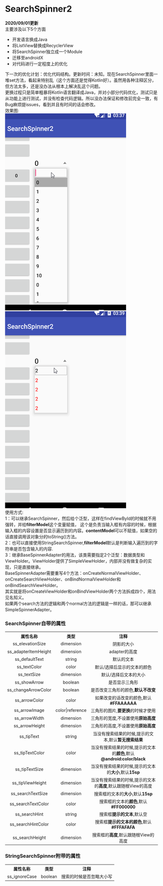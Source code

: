 # SearchSpinner2
**2020/09/01更新**
<br/>主要涉及以下5个方面
 - 开发语言换成Java
 - 将ListView替换成RecyclerView
 - 将SearchSpinner独立成一个Module
 - 迁移至androidX
 - 对代码进行一定程度上的优化

下一次的优化计划：优化代码结构。更新时间：未知。现在SearchSpinner里面一堆set方法，看起来特别乱（这个方面还是觉得Kotlin好）。虽然用各种注释区分，但方法太多，还是没办法从根本上解决乱这个问题。<br/>
更换过程只是简单粗暴将Kotlin语言翻译成Java，并对小部分代码优化，测试只是从功能上进行测试，并没有检查代码逻辑。所以没办法保证和修改前完全一致，有Bug麻烦提issues，看到并且有时间的话会修改。
<br/>
效果图:<br/>
<img src="https://github.com/nanjolnoSat/SearchSpinner2/blob/master/pic1.gif"/><img src="https://github.com/nanjolnoSat/SearchSpinner2/blob/master/pic2.gif"/><br/>
使用方式:<br/>
1：可以继承SearchSpinner<T>，然后给个泛型，这样在findViewById的时候就不用强转，并给<b>filterModel</b>这个变量赋值，
这个是负责当输入框有内容的时候，根据输入框的内容设置是否显示遍历到的内容。<b>contentModel</b>可以不赋值，如果空的话直接调用该对象分的toString()方法。<br/>
2：也可以直接使用StringSearchSpinner,<b>filterModel</b>默认是判断输入遍历到的字符串是否包含输入的内容.<br/>
3：继承BaseSpinnerAdapter的用法，该类需要指定2个泛型：数据类型和ViewHolder。ViewHolder提供了SimpleViewHolder，内部并没有做复杂的实现，只是直接继承。<br/>
BaseSpinnerAdapter需要重写4个方法：onCreateNormalViewHolder、onCreateSearchViewHolder、onBindNormalViewHolder和onBindSearchViewHolder。<br/>
其实就是将onCreateViewHolder和onBindViewHolder两个方法拆成四个，用法见名知义。<br/>
如果两个search方法的逻辑和两个normal方法的逻辑是一样的话，那可以继承SimpleSpinnerAdapter。
<h3>SearchSpinner自带的属性</h3>
<table>
<tr>
<th>属性名称</th>
<th>类型</th>
<th>注释</th>
</tr>
<tr align="center">
<td>ss_elevationSize</td>
<td>dimension</td>
<td>阴影的大小</td>
</tr>
<tr align="center">
<td>ss_adapterItemHeight</td>
<td>dimension</td>
<td>adapter的高度</td>
</tr>
<tr align="center">
<td>ss_defaultText</td>
<td>string</td>
<td>默认的文本</td>
</tr>
<tr align="center">
<td>ss_textColor</td>
<td>color</td>
<td>默认/选择后显示的文本的颜色</td>
</tr>
<tr align="center">
<td>ss_textSize</td>
<td>dimension</td>
<td>默认/选择后文本的大小</td>
</tr>
<tr align="center">
<td>ss_showArrow</td>
<td>boolean</td>
<td>是否显示三角形</td>
</tr>
<tr align="center">
<td>ss_changeArrowColor</td>
<td>boolean</td>
<td>是否改变三角形的颜色,<b>默认不改变</b></td>
</tr>
<tr align="center">
<td>ss_arrowColor</td>
<td>color</td>
<td>如果改变的话改变的颜色,默认<b>#FFAAAAAA</b></td>
</tr>
<tr align="center">
<td>ss_arrowImage</td>
<td>color|reference</td>
<td>三角形的图片,<b>要更换</b>的时候才使用</td>
</tr>
<tr align="center">
<td>ss_arrowWidth</td>
<td>dimension</td>
<td>三角形的宽度,不设置使用<b>原始高度</b></td>
</tr>
<tr align="center">
<td>ss_arrowHeight</td>
<td>dimension</td>
<td>三角形的高度,不设置使用<b>原始高度</b></td>
</tr>
<tr align="center">
<td>ss_tipText</td>
<td>string</td>
<td>当没有搜索结果的时候,提示的文本,默认<b>暂无搜索结果</b></td>
</tr>
<tr align="center">
<td>ss_tipTextColor</td>
<td>color</td>
<td>当没有搜索结果的时候,提示的文本的<b>颜色</b>,默认<b>@android:color/black</b></td>
</tr>
<tr align="center">
<td>ss_tipTextSize</td>
<td>dimension</td>
<td>当没有搜索结果的时候,提示的文本的<b>大小</b>,默认<b>15sp</b></td>
</tr>
<tr align="center">
<td>ss_tipViewHeight</td>
<td>dimension</td>
<td>当没有搜索结果的时候,提示的文本的<b>高度</b>,默认跟随根View的高度</td>
</tr>
<tr align="center">
<td>ss_searchTextSize</td>
<td>dimension</td>
<td>搜索框的文本的<b>大小</b>,默认<b>15sp</b></td>
</tr>
<tr align="center">
<td>ss_searchTextColor</td>
<td>color</td>
<td>搜索框的文本的<b>颜色</b>,默认<b>#FF000000</b></td>
</tr>
<tr align="center">
<td>ss_searchHint</td>
<td>string</td>
<td>搜索框<b>提示的文本</b>,默认空</td>
</tr>
<tr align="center">
<td>ss_searchHintColor</td>
<td>color</td>
<td>搜索框<b>提示的文本的颜色</b>,默认<b>#FFFAFAFA</b></td>
</tr>
<tr align="center">
<td>ss_searchHeight</td>
<td>dimension</td>
<td>搜索框的<b>高度</b>,默认跟随根View的高度</td>
</tr>
</table>
<h3>StringSearchSpinner附带的属性</h3>
<table>
<tr>
<th>属性名称</th>
<th>类型</th>
<th>注释</th>
</tr>
<tr align="center">
<td>ss_ignoreCase</td>
<td>boolean</td>
<td>搜索的时候是否忽略大小写</td>
</tr>
</table>

